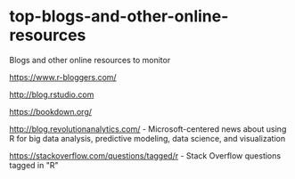 # top-blogs-and-other-online-resources
Blogs and other online resources to monitor

https://www.r-bloggers.com/

http://blog.rstudio.com

https://bookdown.org/

http://blog.revolutionanalytics.com/ - Microsoft-centered news about using R for big data analysis, predictive modeling, data science, and visualization 

https://stackoverflow.com/questions/tagged/r - Stack Overflow questions tagged in "R"

